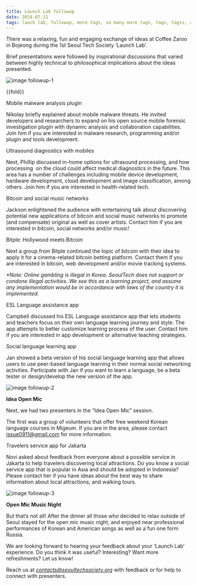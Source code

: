 ```yaml
---
title: Launch Lab followup
date: 2014-07-11
tags: lauch lab, followup, more tags, so many more tags, tags, tagss, and even more
---
```

There was a relaxing, fun and engaging exchange of ideas at Coffee Zaroo
in Bojeong during the 1st Seoul Tech Society ‘Launch Lab’.


Brief presentations were followed by inspirational discussions that
varied between highly technical to philosophical implications about the
ideas presented.

![image followup-1]({{images}}/launchlab-followup-1.jpg)

{{fold}}

Mobile malware analysis plugin

Nikolay briefly explained about mobile malware threats. He invited
developers and researchers to expand on his open source mobile forensic
investigation plugin with dynamic analysis and collaboration
capabilities. Join him if you are interested in malware research,
programming and/or plugin and tools development.

Ultrasound diagnostics with mobiles

Next, Phillip discussed in-home options for ultrasound processing, and
how processing  on the cloud could affect medical diagnostics in the
future. This area has a number of challenges including mobile device
development, hardware development, cloud development and image
classification, among others. Join him if you are interested in
health-related tech.

Bitcoin and social music networks

Jackson enlightened the audience with entertaining talk about
discovering potential new applications of bitcoin and social music
networks to promote (and compensate) original as well as cover artists.
Contact him if you are interested in bitcoin, social networks and/or
music!

Bitple: Hollywood meets Bitcoin

Next a group from Bitple continued the topic of bitcoin with their idea
to apply it for a cinema-related bitcoin betting platform. Contact them
if you are interested in bitcoin, web development and/or movie tracking
systems.

*\*Note: Online gambling is illegal in Korea. SeoulTech does not support
or condone illegal activities. We see this as a learning project, and
assume any implementation would be in accordance with laws of the
country it is implemented.*

ESL Language assistance app

Campbell discussed his ESL Language assistance app that lets students
and teachers focus on their own language learning journey and style. The
app attempts to better customize learning process of the user. Contact
him if you are interested in app development or alternative teaching
strategies.

Social language learning app

Jan showed a beta version of his social language learning app that
allows users to use peer-based language learning in their normal social
networking activities. Participate with Jan if you want to learn a
language, be a beta tester or design/develop the new version of the app.

![image followup-2]({{images}}/launchlab-followup-2.jpg)

**Idea Open Mic**

Next, we had two presenters in the “Idea Open Mic” session.

The first was a group of volunteers that offer free weekend Korean
language courses in Migeum. If you are in the area, please contact
<issue0911@gmail.com> for more information.

Travelers service app for Jakarta

Novi asked about feedback from everyone about a possible service in
Jakarta to help travelers discovering local attractions. Do you know a
social service app that is popular in Asia and should be adopted in
Indonesia? Please contact her if you have ideas about the best way to
share information about local attractions, and walking tours.

![image followup-3]({{images}}/launchlab-followup-3.jpg)

**Open Mic Music Night**

But that’s not all! After the dinner all those who decided to relax
outside of Seoul stayed for the open mic music night, and enjoyed near
professional performances of Korean and American songs as well as a fun
one form Russia.

We are looking forward to hearing your feedback about your ‘Launch Lab’
experience. Do you think it was useful? Interesting? Want more
refreshments? Let us know!

Reach us at *contacts@seoultechsociety.org* with feedback or for help to
connect with presenters. 


